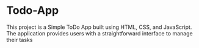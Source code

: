 # Todo-App
This project is a Simple ToDo App built using HTML, CSS, and JavaScript. The application provides users with a straightforward interface to manage their tasks

